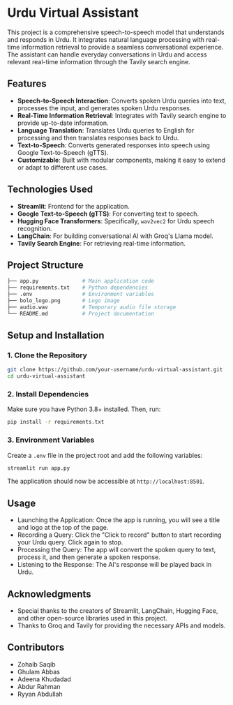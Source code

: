 # Urdu Virtual Assistant

This project is a comprehensive speech-to-speech model that understands and responds in Urdu. It integrates natural language processing with real-time information retrieval to provide a seamless conversational experience. The assistant can handle everyday conversations in Urdu and access relevant real-time information through the Tavily search engine.

## Features

- **Speech-to-Speech Interaction**: Converts spoken Urdu queries into text, processes the input, and generates spoken Urdu responses.
- **Real-Time Information Retrieval**: Integrates with Tavily search engine to provide up-to-date information.
- **Language Translation**: Translates Urdu queries to English for processing and then translates responses back to Urdu.
- **Text-to-Speech**: Converts generated responses into speech using Google Text-to-Speech (gTTS).
- **Customizable**: Built with modular components, making it easy to extend or adapt to different use cases.

## Technologies Used

- **Streamlit**: Frontend for the application.
- **Google Text-to-Speech (gTTS)**: For converting text to speech.
- **Hugging Face Transformers**: Specifically, `wav2vec2` for Urdu speech recognition.
- **LangChain**: For building conversational AI with Groq's Llama model.
- **Tavily Search Engine**: For retrieving real-time information.

## Project Structure

```bash
├── app.py              # Main application code
├── requirements.txt    # Python dependencies
├── .env                # Environment variables
├── bolo_logo.png       # Logo image
├── audio.wav           # Temporary audio file storage
└── README.md           # Project documentation
```

## Setup and Installation
### 1. Clone the Repository
```bash
git clone https://github.com/your-username/urdu-virtual-assistant.git
cd urdu-virtual-assistant
```

### 2. Install Dependencies
Make sure you have Python 3.8+ installed. Then, run:
```bash
pip install -r requirements.txt
```

### 3. Environment Variables
Create a `.env` file in the project root and add the following variables:
```bash
streamlit run app.py
```
The application should now be accessible at `http://localhost:8501`.

## Usage
* Launching the Application: Once the app is running, you will see a title and logo at the top of the page.
* Recording a Query: Click the "Click to record" button to start recording your Urdu query. Click again to stop.
* Processing the Query: The app will convert the spoken query to text, process it, and then generate a spoken response.
* Listening to the Response: The AI's response will be played back in Urdu.

## Acknowledgments
* Special thanks to the creators of Streamlit, LangChain, Hugging Face, and other open-source libraries used in this project.
* Thanks to Groq and Tavily for providing the necessary APIs and models.

## Contributors
* Zohaib Saqib
* Ghulam Abbas
* Adeena Khudadad
* Abdur Rahman
* Ryyan Abdullah
